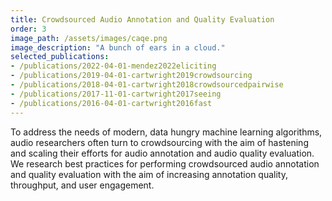 ```yaml
---
title: Crowdsourced Audio Annotation and Quality Evaluation
order: 3
image_path: /assets/images/caqe.png
image_description: "A bunch of ears in a cloud."
selected_publications:
- /publications/2022-04-01-mendez2022eliciting
- /publications/2019-04-01-cartwright2019crowdsourcing
- /publications/2018-04-01-cartwright2018crowdsourcedpairwise
- /publications/2017-11-01-cartwright2017seeing
- /publications/2016-04-01-cartwright2016fast
---
```

To address the needs of modern, data hungry machine learning algorithms, audio researchers often turn to crowdsourcing with the aim of hastening and scaling their efforts for audio annotation and audio quality evaluation. We research best practices for performing crowdsourced audio annotation and quality evaluation with the aim of increasing annotation quality, throughput, and user engagement. 